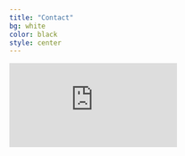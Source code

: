 ```yaml
---
title: "Contact"
bg: white
color: black
style: center
---
```


<iframe src="https://www.123formbuilder.com/form-4761077/my-form" frameborder="0"></iframe>

